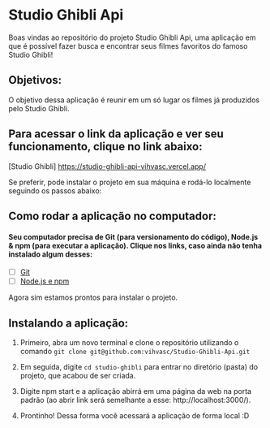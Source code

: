 # Studio Ghibli Api
Boas vindas ao repositório do projeto Studio Ghibli Api, uma aplicação em que é possível fazer busca e encontrar seus filmes favoritos do famoso Studio Ghibli!
## Objetivos:

O objetivo dessa aplicação é reunir em um só lugar os filmes já produzidos pelo Studio Ghibli.

## Para acessar o link da aplicação e ver seu funcionamento, clique no link abaixo:
[Studio Ghibli] https://studio-ghibli-api-vihvasc.vercel.app/

Se preferir, pode instalar o projeto em sua máquina e rodá-lo localmente seguindo os passos abaixo:

## Como rodar a aplicação no computador:

#### Seu computador precisa de Git (para versionamento do código), Node.js & npm (para executar a aplicação). Clique nos links, caso ainda não tenha instalado algum desses:

 - [ ] [Git](https://git-scm.com/book/en/v2/Getting-Started-Installing-Git)
 - [ ] [Node.js e npm](https://docs.npmjs.com/downloading-and-installing-node-js-and-npm)

Agora sim estamos prontos para instalar o projeto.

## Instalando a aplicação:

1. Primeiro, abra um novo terminal e clone o repositório utilizando o comando 
`git clone git@github.com:vihvasc/Studio-Ghibli-Api.git`

2. Em seguida, digite `cd studio-ghibli` para entrar no diretório (pasta) do projeto, que acabou de ser criada.

3. Digite npm start e a aplicação abirrá em uma página da web na porta padrão  (ao abrir link será semelhante a esse: http://localhost:3000/).

4. Prontinho! Dessa forma você acessará a aplicação de forma local :D
